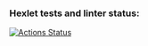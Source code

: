 ### Hexlet tests and linter status:
[![Actions Status](https://github.com/Tiltusha/layout-designer-project-58/actions/workflows/hexlet-check.yml/badge.svg)](https://github.com/Tiltusha/layout-designer-project-58/actions)